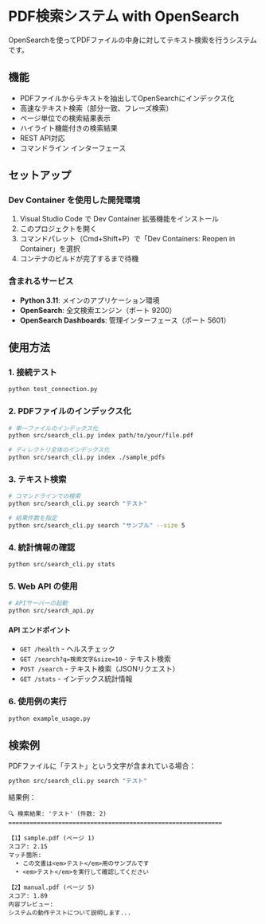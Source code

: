 # PDF検索システム with OpenSearch
OpenSearchを使ってPDFファイルの中身に対してテキスト検索を行うシステムです。

## 機能

- PDFファイルからテキストを抽出してOpenSearchにインデックス化
- 高速なテキスト検索（部分一致、フレーズ検索）
- ページ単位での検索結果表示
- ハイライト機能付きの検索結果
- REST API対応
- コマンドライン インターフェース

## セットアップ

### Dev Container を使用した開発環境

1. Visual Studio Code で Dev Container 拡張機能をインストール
2. このプロジェクトを開く
3. コマンドパレット（Cmd+Shift+P）で「Dev Containers: Reopen in Container」を選択
4. コンテナのビルドが完了するまで待機

### 含まれるサービス

- **Python 3.11**: メインのアプリケーション環境
- **OpenSearch**: 全文検索エンジン（ポート 9200）
- **OpenSearch Dashboards**: 管理インターフェース（ポート 5601）

## 使用方法

### 1. 接続テスト

```bash
python test_connection.py
```

### 2. PDFファイルのインデックス化

```bash
# 単一ファイルのインデックス化
python src/search_cli.py index path/to/your/file.pdf

# ディレクトリ全体のインデックス化
python src/search_cli.py index ./sample_pdfs
```

### 3. テキスト検索

```bash
# コマンドラインでの検索
python src/search_cli.py search "テスト"

# 結果件数を指定
python src/search_cli.py search "サンプル" --size 5
```

### 4. 統計情報の確認

```bash
python src/search_cli.py stats
```

### 5. Web API の使用

```bash
# APIサーバーの起動
python src/search_api.py
```

#### API エンドポイント

- `GET /health` - ヘルスチェック
- `GET /search?q=検索文字&size=10` - テキスト検索
- `POST /search` - テキスト検索（JSONリクエスト）
- `GET /stats` - インデックス統計情報

### 6. 使用例の実行

```bash
python example_usage.py
```

## 検索例

PDFファイルに「テスト」という文字が含まれている場合：

```bash
python src/search_cli.py search "テスト"
```

結果例：
```
🔍 検索結果: 'テスト' (件数: 2)
============================================================

【1】sample.pdf (ページ 1)
スコア: 2.15
マッチ箇所:
  • この文書は<em>テスト</em>用のサンプルです
  • <em>テスト</em>を実行して確認してください

【2】manual.pdf (ページ 5)
スコア: 1.89
内容プレビュー:
システムの動作テストについて説明します...
```
